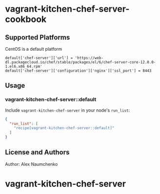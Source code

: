 # vagrant-kitchen-chef-server-cookbook

## Supported Platforms

CentOS is a default platform

```
default['chef-server']['url'] = 'https://web-dl.packagecloud.io/chef/stable/packages/el/6/chef-server-core-12.0.0-1.el6.x86_64.rpm'
default['chef-server']['configuration']['nginx']['ssl_port'] = 8443
```

## Usage

### vagrant-kitchen-chef-server::default

Include `vagrant-kitchen-chef-server` in your node's `run_list`:

```json
{
  "run_list": [
    "recipe[vagrant-kitchen-chef-server::default]"
  ]
}
```

## License and Authors

Author: Alex Naumchenko
# vagrant-kitchen-chef-server
